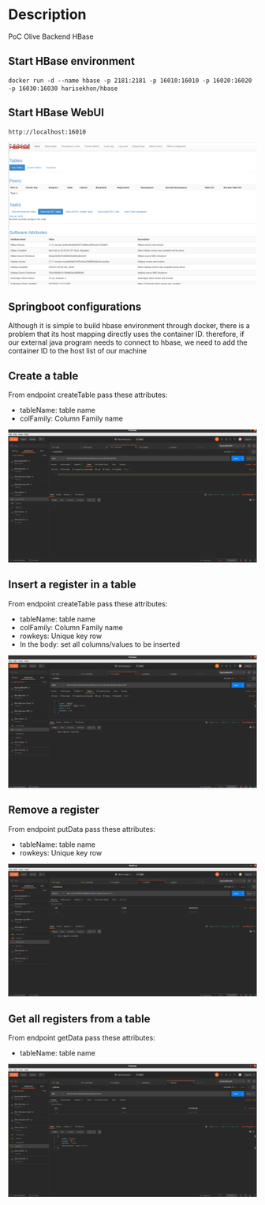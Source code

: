 # Description

PoC Olive Backend HBase

## Start HBase environment

```shell
docker run -d --name hbase -p 2181:2181 -p 16010:16010 -p 16020:16020 -p 16030:16030 harisekhon/hbase
```

## Start HBase WebUI 

```shell
http://localhost:16010

```

![HBase WebUI](captures/hbase_webui.png "HBase WebUI")


## Springboot configurations

 Although it is simple to build hbase environment through docker, there is a problem that its host mapping directly uses the container ID. therefore, if our external java program needs to connect to hbase, we need to add the container ID to the host list of our machine
 
## Create a table

From endpoint createTable pass these attributes:

- tableName: table name
- colFamily: Column Family name

![HBase Create Table](captures/hbase_create_table.png "HBase Create Table")

## Insert a register in a table

From endpoint createTable pass these attributes:

- tableName: table name
- colFamily: Column Family name
- rowkeys: Unique key row
- In the body: set all columns/values to be inserted

![HBase Insert register](captures/hbase_put_data.png "HBase Insert register")

## Remove a register

From endpoint putData pass these attributes:

- tableName: table name
- rowkeys: Unique key row

![HBase Remove register](captures/hbase_delete_data.png "HBase Remove register")

## Get all registers from a table

From endpoint getData pass these attributes:

- tableName: table name

![HBase Get data from a Table](captures/hbase_get_data.png "HBase Get data from a Table")